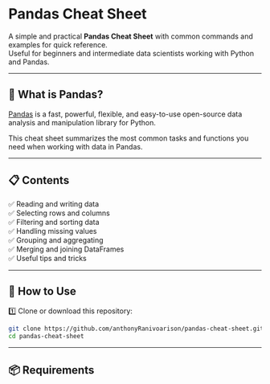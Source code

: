 # Pandas Cheat Sheet

A simple and practical **Pandas Cheat Sheet** with common commands and examples for quick reference.  
Useful for beginners and intermediate data scientists working with Python and Pandas.

---

## 🐼 What is Pandas?

[Pandas](https://pandas.pydata.org/) is a fast, powerful, flexible, and easy-to-use open-source data analysis and manipulation library for Python.

This cheat sheet summarizes the most common tasks and functions you need when working with data in Pandas.

---

## 📋 Contents

✅ Reading and writing data  
✅ Selecting rows and columns  
✅ Filtering and sorting data  
✅ Handling missing values  
✅ Grouping and aggregating  
✅ Merging and joining DataFrames  
✅ Useful tips and tricks

---

## 📂 How to Use

1️⃣ Clone or download this repository:
```bash
git clone https://github.com/anthonyRanivoarison/pandas-cheat-sheet.git
cd pandas-cheat-sheet
```

---

## 📦 Requirements